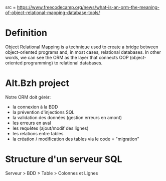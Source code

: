 src = https://www.freecodecamp.org/news/what-is-an-orm-the-meaning-of-object-relational-mapping-database-tools/

# Definition

Object Relational Mapping is a technique used to create a bridge between object-oriented programs and, in most cases, relational databases. 
In other words, we can see the ORM as the layer that connects OOP (object-oriented programming) to relational databases.  

# Alt.Bzh project

Notre ORM doit gérér:
- la connexion à la BDD
- la prévention d'injections SQL
- la validation des données (gestion erreurs en amont)
- les erreurs en aval
- les requêtes (ajout/modif des lignes)
- les relations entre tables
- la création / modification des tables via le code = "migration"

# Structure d'un serveur SQL

Serveur > BDD > Table > Colonnes et Lignes

